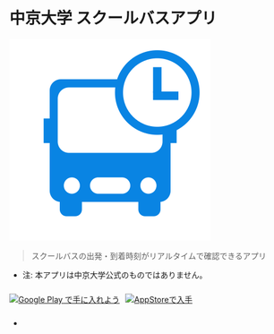 # 中京大学 スクールバスアプリ

![logo](_assets/logo.svg)

> スクールバスの出発・到着時刻がリアルタイムで確認できるアプリ

- 注: 本アプリは中京大学公式のものではありません。

<a href="https://play.google.com/store/apps"><img alt="Google Play で手に入れよう" src="https://play.google.com/intl/en_us/badges/images/generic/ja_badge_web_generic.png" width="153"/></a><a href="https://itunes.apple.com"><img src="https://linkmaker.itunes.apple.com/assets/shared/badges/ja-jp/appstore-lrg.svg" alt="AppStoreで入手" height="40" style="margin:10px 10px;" /></a>

-  